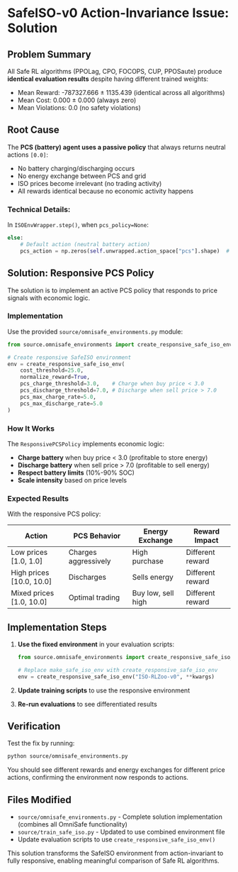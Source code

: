 # SafeISO-v0 Action-Invariance Issue: Solution

## Problem Summary

All Safe RL algorithms (PPOLag, CPO, FOCOPS, CUP, PPOSaute) produce **identical evaluation results** despite having different trained weights:
- Mean Reward: -787327.666 ± 1135.439 (identical across all algorithms)
- Mean Cost: 0.000 ± 0.000 (always zero)
- Mean Violations: 0.0 (no safety violations)

## Root Cause

The **PCS (battery) agent uses a passive policy** that always returns neutral actions `[0.0]`:
- No battery charging/discharging occurs
- No energy exchange between PCS and grid  
- ISO prices become irrelevant (no trading activity)
- All rewards identical because no economic activity happens

### Technical Details:
In `ISOEnvWrapper.step()`, when `pcs_policy=None`:
```python
else:
    # Default action (neutral battery action)
    pcs_action = np.zeros(self.unwrapped.action_space["pcs"].shape)  # Always [0.0]
```

## Solution: Responsive PCS Policy

The solution is to implement an active PCS policy that responds to price signals with economic logic.

### Implementation

Use the provided `source/omnisafe_environments.py` module:

```python
from source.omnisafe_environments import create_responsive_safe_iso_env

# Create responsive SafeISO environment
env = create_responsive_safe_iso_env(
    cost_threshold=25.0,
    normalize_reward=True,
    pcs_charge_threshold=3.0,    # Charge when buy price < 3.0
    pcs_discharge_threshold=7.0, # Discharge when sell price > 7.0
    pcs_max_charge_rate=5.0,
    pcs_max_discharge_rate=5.0
)
```

### How It Works

The `ResponsivePCSPolicy` implements economic logic:
- **Charge battery** when buy price < 3.0 (profitable to store energy)
- **Discharge battery** when sell price > 7.0 (profitable to sell energy)
- **Respect battery limits** (10%-90% SOC)
- **Scale intensity** based on price levels

### Expected Results

With the responsive PCS policy:

| Action | PCS Behavior | Energy Exchange | Reward Impact |
|--------|-------------|----------------|---------------|
| Low prices [1.0, 1.0] | Charges aggressively | High purchase | Different reward |
| High prices [10.0, 10.0] | Discharges | Sells energy | Different reward |
| Mixed prices [1.0, 10.0] | Optimal trading | Buy low, sell high | Different reward |

## Implementation Steps

1. **Use the fixed environment** in your evaluation scripts:
   ```python
   from source.omnisafe_environments import create_responsive_safe_iso_env
   
   # Replace make_safe_iso_env with create_responsive_safe_iso_env
   env = create_responsive_safe_iso_env("ISO-RLZoo-v0", **kwargs)
   ```

2. **Update training scripts** to use the responsive environment

3. **Re-run evaluations** to see differentiated results

## Verification

Test the fix by running:
```bash
python source/omnisafe_environments.py
```

You should see different rewards and energy exchanges for different price actions, confirming the environment now responds to actions.

## Files Modified

- `source/omnisafe_environments.py` - Complete solution implementation (combines all OmniSafe functionality)
- `source/train_safe_iso.py` - Updated to use combined environment file
- Update evaluation scripts to use `create_responsive_safe_iso_env()`

This solution transforms the SafeISO environment from action-invariant to fully responsive, enabling meaningful comparison of Safe RL algorithms. 